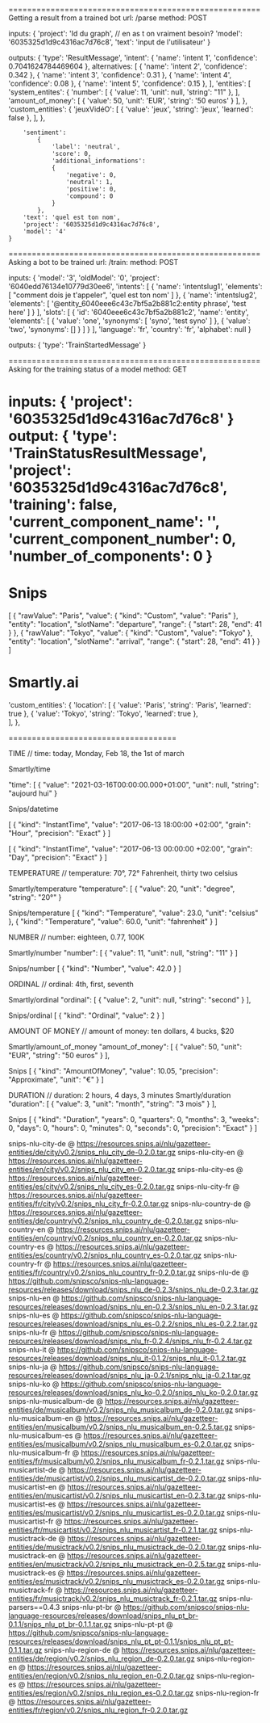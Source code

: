 
======================================================
Getting a result from a trained bot
url: /parse
method: POST

inputs:
    {
        'project': 'Id du graph', // en as t on vraiment besoin?
        'model': '6035325d1d9c4316ac7d76c8',
        'text': 'input de l'utilisateur'
    }

outputs:
    { 
        'type': 'ResultMessage',
        'intent':
        { 
            'name': 'intent 1',
            'confidence': 0.7041624784469604 
        },
        alternatives:
        [
            { 
                'name': 'intent 2',
                'confidence': 0.342 
            },
            { 
                'name': 'intent 3',
                'confidence': 0.31 
            },
            { 
                'name': 'intent 4',
                'confidence': 0.08 
            },
            { 
                'name': 'intent 5',
                'confidence': 0.15 
            },
       ],
       'entities': [
            'system_entites': {
                'number': [
                    {
                        'value': 11,
                        'unit': null,
                        'string': "11"
                    },
                ],
                'amount_of_money': [
                    {
                        'value': 50,
                        'unit': 'EUR',
                        'string': '50 euros'
                    }
                ],
            },   
        	'custom_entities': {
        		'jeuxVidéO': [
        			{
        				'value': 'jeux',
        				'string': 'jeux',
        				'learned': false
        			},
                ],
            },

        'sentiment':
            { 
                'label': 'neutral',
                'score': 0,
                'additional_informations': 
                { 
                    'negative': 0,
                    'neutral': 1,
                    'positive': 0,
                    'compound': 0 
                }
            },
        'text': 'quel est ton nom',
        'project': '6035325d1d9c4316ac7d76c8',
        'model': '4' 
    }
======================================================
Asking a bot to be trained
url: /train:
method: POST

inputs:
    { 
        'model': '3',
        'oldModel': '0',
        'project': '6040edd76134e10779d30ee6',
        'intents':
            [ { 'name': 'intentslug1',
                'elements': [ "comment dois je t'appeler", 'quel est ton nom' ] },
            { 'name': 'intentslug2',
                'elements':
                [ '@entity_6040eee6c43c7bf5a2b881c2:entity phrase', 'test here' ] } ],
        'slots':
            [ { 'id': '6040eee6c43c7bf5a2b881c2',
                'name': 'entity',
                'elements':
                [ { 'value': 'one', 'synonyms': [ 'syno', 'test syno' ] },
                { 'value': 'two', 'synonyms': [] } ] } ],
        'language': 'fr',
        'country': 'fr',
        'alphabet': null 
    }

outputs:
    { 
        'type': 'TrainStartedMessage' 
    }

======================================================
Asking for the training status of a model
method: GET

inputs:
 	{
        'project': '6035325d1d9c4316ac7d76c8'
    }
output:
     { 
       'type': 'TrainStatusResultMessage',
       'project': '6035325d1d9c4316ac7d76c8',
       'training': false,
       'current_component_name': '',
       'current_component_number': 0,
       'number_of_components': 0 
     }
======================================================




Snips
======

[
  {
    "rawValue": "Paris",
    "value": {
      "kind": "Custom",
      "value": "Paris"
    },
    "entity": "location",
    "slotName": "departure",
    "range": {
      "start": 28,
      "end": 41
    }
  },
  {
    "rawValue": "Tokyo",
    "value": {
      "kind": "Custom",
      "value": "Tokyo"
    },
    "entity": "location",
    "slotName": "arrival",
    "range": {
      "start": 28,
      "end": 41
    }
  }
]

Smartly.ai
===========

'custom_entities': {
    'location': [
        {
            'value': 'Paris',
            'string': 'Paris',
            'learned': true
        },
        {
            'value': 'Tokyo',
            'string': 'Tokyo',
            'learned': true
        },       
    ],
},


====================================



TIME
// time: today, Monday, Feb 18, the 1st of march

Smartly/time

"time": 
[
{
  "value": "2021-03-16T00:00:00.000+01:00",
  "unit": null,
  "string": "aujourd hui"
}

Snips/datetime

[
  {
    "kind": "InstantTime",
    "value": "2017-06-13 18:00:00 +02:00",
    "grain": "Hour",
    "precision": "Exact"
  }
]

[
  {
    "kind": "InstantTime",
    "value": "2017-06-13 00:00:00 +02:00",
    "grain": "Day",
    "precision": "Exact"
  }
]





TEMPERATURE
// temperature: 70°, 72° Fahrenheit, thirty two celsius

Smartly/temperature
"temperature": [
  {
    "value": 20,
    "unit": "degree",
    "string": "20°"
  }

Snips/temperature
[
  {
    "kind": "Temperature",
    "value": 23.0,
    "unit": "celsius"
  },
  {
    "kind": "Temperature",
    "value": 60.0,
    "unit": "fahrenheit"
  }
]



NUMBER
// number: eighteen, 0.77, 100K

Smartly/number
"number": [
  {
    "value": 11,
    "unit": null,
    "string": "11"
  }
]

Snips/number
[
  {
    "kind": "Number",
    "value": 42.0
  }
]



ORDINAL
// ordinal: 4th, first, seventh

Smartly/ordinal
"ordinal": [
  {
    "value": 2,
    "unit": null,
    "string": "second"
  }
],

Snips/ordinal
[
  {
    "kind": "Ordinal",
    "value": 2
  }
]



AMOUNT OF MONEY
// amount of money: ten dollars, 4 bucks, $20

Smartly/amount_of_money
"amount_of_money": [
  {
    "value": 50,
    "unit": "EUR",
    "string": "50 euros"
  }
],

Snips
[
  {
    "kind": "AmountOfMoney",
    "value": 10.05,
    "precision": "Approximate",
    "unit": "€"
  }
]

DURATION
// duration: 2 hours,  4 days,  3 minutes
Smartly/duration
"duration": [
  {
    "value": 3,
    "unit": "month",
    "string": "3 mois"
  }
],

Snips
[
  {
    "kind": "Duration",
    "years": 0,
    "quarters": 0,
    "months": 3,
    "weeks": 0,
    "days": 0,
    "hours": 0,
    "minutes": 0,
    "seconds": 0,
    "precision": "Exact"
  }
]




snips-nlu-city-de @ https://resources.snips.ai/nlu/gazetteer-entities/de/city/v0.2/snips_nlu_city_de-0.2.0.tar.gz
snips-nlu-city-en @ https://resources.snips.ai/nlu/gazetteer-entities/en/city/v0.2/snips_nlu_city_en-0.2.0.tar.gz
snips-nlu-city-es @ https://resources.snips.ai/nlu/gazetteer-entities/es/city/v0.2/snips_nlu_city_es-0.2.0.tar.gz
snips-nlu-city-fr @ https://resources.snips.ai/nlu/gazetteer-entities/fr/city/v0.2/snips_nlu_city_fr-0.2.0.tar.gz
snips-nlu-country-de @ https://resources.snips.ai/nlu/gazetteer-entities/de/country/v0.2/snips_nlu_country_de-0.2.0.tar.gz
snips-nlu-country-en @ https://resources.snips.ai/nlu/gazetteer-entities/en/country/v0.2/snips_nlu_country_en-0.2.0.tar.gz
snips-nlu-country-es @ https://resources.snips.ai/nlu/gazetteer-entities/es/country/v0.2/snips_nlu_country_es-0.2.0.tar.gz
snips-nlu-country-fr @ https://resources.snips.ai/nlu/gazetteer-entities/fr/country/v0.2/snips_nlu_country_fr-0.2.0.tar.gz
snips-nlu-de @ https://github.com/snipsco/snips-nlu-language-resources/releases/download/snips_nlu_de-0.2.3/snips_nlu_de-0.2.3.tar.gz
snips-nlu-en @ https://github.com/snipsco/snips-nlu-language-resources/releases/download/snips_nlu_en-0.2.3/snips_nlu_en-0.2.3.tar.gz
snips-nlu-es @ https://github.com/snipsco/snips-nlu-language-resources/releases/download/snips_nlu_es-0.2.2/snips_nlu_es-0.2.2.tar.gz
snips-nlu-fr @ https://github.com/snipsco/snips-nlu-language-resources/releases/download/snips_nlu_fr-0.2.4/snips_nlu_fr-0.2.4.tar.gz
snips-nlu-it @ https://github.com/snipsco/snips-nlu-language-resources/releases/download/snips_nlu_it-0.1.2/snips_nlu_it-0.1.2.tar.gz
snips-nlu-ja @ https://github.com/snipsco/snips-nlu-language-resources/releases/download/snips_nlu_ja-0.2.1/snips_nlu_ja-0.2.1.tar.gz
snips-nlu-ko @ https://github.com/snipsco/snips-nlu-language-resources/releases/download/snips_nlu_ko-0.2.0/snips_nlu_ko-0.2.0.tar.gz
snips-nlu-musicalbum-de @ https://resources.snips.ai/nlu/gazetteer-entities/de/musicalbum/v0.2/snips_nlu_musicalbum_de-0.2.0.tar.gz
snips-nlu-musicalbum-en @ https://resources.snips.ai/nlu/gazetteer-entities/en/musicalbum/v0.2/snips_nlu_musicalbum_en-0.2.5.tar.gz
snips-nlu-musicalbum-es @ https://resources.snips.ai/nlu/gazetteer-entities/es/musicalbum/v0.2/snips_nlu_musicalbum_es-0.2.0.tar.gz
snips-nlu-musicalbum-fr @ https://resources.snips.ai/nlu/gazetteer-entities/fr/musicalbum/v0.2/snips_nlu_musicalbum_fr-0.2.1.tar.gz
snips-nlu-musicartist-de @ https://resources.snips.ai/nlu/gazetteer-entities/de/musicartist/v0.2/snips_nlu_musicartist_de-0.2.0.tar.gz
snips-nlu-musicartist-en @ https://resources.snips.ai/nlu/gazetteer-entities/en/musicartist/v0.2/snips_nlu_musicartist_en-0.2.3.tar.gz
snips-nlu-musicartist-es @ https://resources.snips.ai/nlu/gazetteer-entities/es/musicartist/v0.2/snips_nlu_musicartist_es-0.2.0.tar.gz
snips-nlu-musicartist-fr @ https://resources.snips.ai/nlu/gazetteer-entities/fr/musicartist/v0.2/snips_nlu_musicartist_fr-0.2.1.tar.gz
snips-nlu-musictrack-de @ https://resources.snips.ai/nlu/gazetteer-entities/de/musictrack/v0.2/snips_nlu_musictrack_de-0.2.0.tar.gz
snips-nlu-musictrack-en @ https://resources.snips.ai/nlu/gazetteer-entities/en/musictrack/v0.2/snips_nlu_musictrack_en-0.2.5.tar.gz
snips-nlu-musictrack-es @ https://resources.snips.ai/nlu/gazetteer-entities/es/musictrack/v0.2/snips_nlu_musictrack_es-0.2.0.tar.gz
snips-nlu-musictrack-fr @ https://resources.snips.ai/nlu/gazetteer-entities/fr/musictrack/v0.2/snips_nlu_musictrack_fr-0.2.1.tar.gz
snips-nlu-parsers==0.4.3
snips-nlu-pt-br @ https://github.com/snipsco/snips-nlu-language-resources/releases/download/snips_nlu_pt_br-0.1.1/snips_nlu_pt_br-0.1.1.tar.gz
snips-nlu-pt-pt @ https://github.com/snipsco/snips-nlu-language-resources/releases/download/snips_nlu_pt_pt-0.1.1/snips_nlu_pt_pt-0.1.1.tar.gz
snips-nlu-region-de @ https://resources.snips.ai/nlu/gazetteer-entities/de/region/v0.2/snips_nlu_region_de-0.2.0.tar.gz
snips-nlu-region-en @ https://resources.snips.ai/nlu/gazetteer-entities/en/region/v0.2/snips_nlu_region_en-0.2.0.tar.gz
snips-nlu-region-es @ https://resources.snips.ai/nlu/gazetteer-entities/es/region/v0.2/snips_nlu_region_es-0.2.0.tar.gz
snips-nlu-region-fr @ https://resources.snips.ai/nlu/gazetteer-entities/fr/region/v0.2/snips_nlu_region_fr-0.2.0.tar.gz



